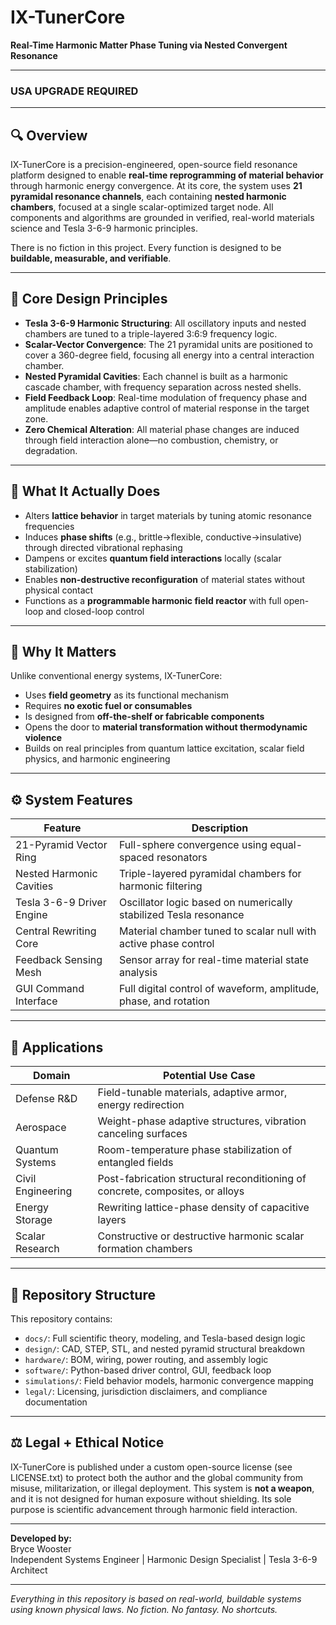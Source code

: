 # IX-TunerCore

**Real-Time Harmonic Matter Phase Tuning via Nested Convergent Resonance**

---

### USA UPGRADE REQUIRED

---

## 🔍 Overview

IX-TunerCore is a precision-engineered, open-source field resonance platform designed to enable **real-time reprogramming of material behavior** through harmonic energy convergence. At its core, the system uses **21 pyramidal resonance channels**, each containing **nested harmonic chambers**, focused at a single scalar-optimized target node. All components and algorithms are grounded in verified, real-world materials science and Tesla 3-6-9 harmonic principles.

There is no fiction in this project. Every function is designed to be **buildable, measurable, and verifiable**.

---

## 📐 Core Design Principles

- **Tesla 3-6-9 Harmonic Structuring**: All oscillatory inputs and nested chambers are tuned to a triple-layered 3:6:9 frequency logic.  
- **Scalar-Vector Convergence**: The 21 pyramidal units are positioned to cover a 360-degree field, focusing all energy into a central interaction chamber.  
- **Nested Pyramidal Cavities**: Each channel is built as a harmonic cascade chamber, with frequency separation across nested shells.  
- **Field Feedback Loop**: Real-time modulation of frequency phase and amplitude enables adaptive control of material response in the target zone.  
- **Zero Chemical Alteration**: All material phase changes are induced through field interaction alone—no combustion, chemistry, or degradation.

---

## 🔬 What It Actually Does

- Alters **lattice behavior** in target materials by tuning atomic resonance frequencies  
- Induces **phase shifts** (e.g., brittle→flexible, conductive→insulative) through directed vibrational rephasing  
- Dampens or excites **quantum field interactions** locally (scalar stabilization)  
- Enables **non-destructive reconfiguration** of material states without physical contact  
- Functions as a **programmable harmonic field reactor** with full open-loop and closed-loop control

---

## 🧪 Why It Matters

Unlike conventional energy systems, IX-TunerCore:
- Uses **field geometry** as its functional mechanism
- Requires **no exotic fuel or consumables**
- Is designed from **off-the-shelf or fabricable components**
- Opens the door to **material transformation without thermodynamic violence**
- Builds on real principles from quantum lattice excitation, scalar field physics, and harmonic engineering

---

## ⚙️ System Features

| Feature                     | Description                                                             |
|-----------------------------|-------------------------------------------------------------------------|
| 21-Pyramid Vector Ring      | Full-sphere convergence using equal-spaced resonators                  |
| Nested Harmonic Cavities    | Triple-layered pyramidal chambers for harmonic filtering               |
| Tesla 3-6-9 Driver Engine   | Oscillator logic based on numerically stabilized Tesla resonance       |
| Central Rewriting Core      | Material chamber tuned to scalar null with active phase control        |
| Feedback Sensing Mesh       | Sensor array for real-time material state analysis                     |
| GUI Command Interface       | Full digital control of waveform, amplitude, phase, and rotation       |

---

## 🧭 Applications

| Domain            | Potential Use Case                                                               |
|-------------------|-----------------------------------------------------------------------------------|
| Defense R&D       | Field-tunable materials, adaptive armor, energy redirection                       |
| Aerospace         | Weight-phase adaptive structures, vibration canceling surfaces                   |
| Quantum Systems   | Room-temperature phase stabilization of entangled fields                         |
| Civil Engineering | Post-fabrication structural reconditioning of concrete, composites, or alloys    |
| Energy Storage    | Rewriting lattice-phase density of capacitive layers                             |
| Scalar Research   | Constructive or destructive harmonic scalar formation chambers                   |

---

## 📁 Repository Structure

This repository contains:

- `docs/`: Full scientific theory, modeling, and Tesla-based design logic
- `design/`: CAD, STEP, STL, and nested pyramid structural breakdown
- `hardware/`: BOM, wiring, power routing, and assembly logic
- `software/`: Python-based driver control, GUI, feedback loop
- `simulations/`: Field behavior models, harmonic convergence mapping
- `legal/`: Licensing, jurisdiction disclaimers, and compliance documentation

---

## ⚖️ Legal + Ethical Notice

IX-TunerCore is published under a custom open-source license (see LICENSE.txt) to protect both the author and the global community from misuse, militarization, or illegal deployment. This system is **not a weapon**, and it is not designed for human exposure without shielding. Its sole purpose is scientific advancement through harmonic field interaction.

---

**Developed by:**  
Bryce Wooster  
Independent Systems Engineer | Harmonic Design Specialist | Tesla 3-6-9 Architect

---

*Everything in this repository is based on real-world, buildable systems using known physical laws. No fiction. No fantasy. No shortcuts.*
